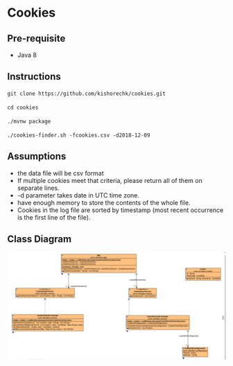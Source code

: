 # Cookies

## Pre-requisite
* Java 8

## Instructions

```
git clone https://github.com/kishorechk/cookies.git

cd cookies

./mvnw package

./cookies-finder.sh -fcookies.csv -d2018-12-09
```

## Assumptions
* the data file will be csv format
* If multiple cookies meet that criteria, please return all of them on separate lines.
* -d parameter takes date in UTC time zone.
* have enough memory to store the contents of the whole file.
* Cookies in the log file are sorted by timestamp (most recent occurrence is the first line of the file).

## Class Diagram
![class diagram](cookies-classdiagram.png "Class Diagram")